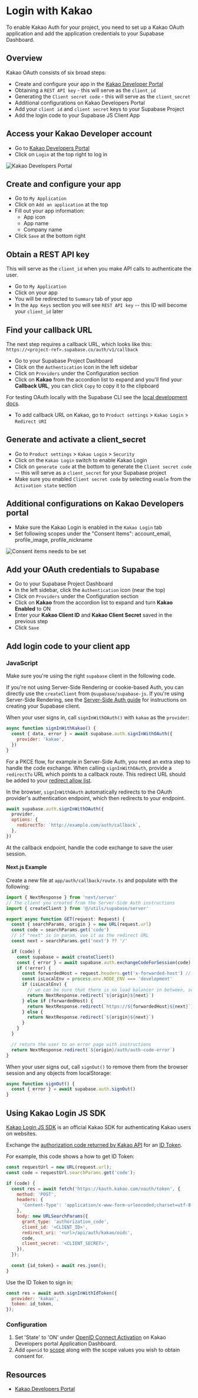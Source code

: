 # Login with Kakao

To enable Kakao Auth for your project, you need to set up a Kakao OAuth application and add the application credentials to your Supabase Dashboard.

## Overview

Kakao OAuth consists of six broad steps:

- Create and configure your app in the [Kakao Developer Portal](https://developers.kakao.com/)
- Obtaining a `REST API key` - this will serve as the `client_id`
- Generating the `Client secret code` - this will serve as the `client_secret`
- Additional configurations on Kakao Developers Portal
- Add your `client id` and `client secret` keys to your Supabase Project
- Add the login code to your Supabase JS Client App

## Access your Kakao Developer account

- Go to [Kakao Developers Portal](https://developers.kakao.com/)
- Click on `Login` at the top right to log in

![Kakao Developers Portal](https://supabase.com/docs/img/guides/auth-kakao/kakao-developers-page.png)

## Create and configure your app

- Go to `My Application`
- Click on `Add an application` at the top
- Fill out your app information:
  - App icon
  - App name
  - Company name
- Click `Save` at the bottom right

## Obtain a REST API key

This will serve as the `client_id` when you make API calls to authenticate the user.

- Go to `My Application`
- Click on your app
- You will be redirected to `Summary` tab of your app
- In the `App Keys` section you will see `REST API key` -- this ID will become your `client_id` later

## Find your callback URL

The next step requires a callback URL, which looks like this: `https://<project-ref>.supabase.co/auth/v1/callback`

- Go to your Supabase Project Dashboard
- Click on the `Authentication` icon in the left sidebar
- Click on `Providers` under the Configuration section
- Click on **Kakao** from the accordion list to expand and you'll find your **Callback URL**, you can click `Copy` to copy it to the clipboard

For testing OAuth locally with the Supabase CLI see the [local development docs](https://supabase.com/docs/guides/cli/local-development#use-auth-locally).

- To add callback URL on Kakao, go to `Product settings` > `Kakao Login` > `Redirect URI`

## Generate and activate a client_secret

- Go to `Product settings` > `Kakao Login` > `Security`
- Click on the `Kakao Login` switch to enable Kakao Login
- Click on `generate code` at the bottom to generate the `Client secret code` -- this will serve as a `client_secret` for your Supabase project
- Make sure you enabled `Client secret code` by selecting `enable` from the `Activation state` section

## Additional configurations on Kakao Developers portal

- Make sure the Kakao Login is enabled in the `Kakao Login` tab
- Set following scopes under the "Consent Items": account_email, profile_image, profile_nickname

![Consent items needs to be set](https://supabase.com/docs/img/guides/auth-kakao/kakao-developers-consent-items-set.png)

## Add your OAuth credentials to Supabase

- Go to your Supabase Project Dashboard
- In the left sidebar, click the `Authentication` icon (near the top)
- Click on `Providers` under the Configuration section
- Click on **Kakao** from the accordion list to expand and turn **Kakao Enabled** to ON
- Enter your **Kakao Client ID** and **Kakao Client Secret** saved in the previous step
- Click `Save`

## Add login code to your client app

### JavaScript

Make sure you're using the right `supabase` client in the following code.

If you're not using Server-Side Rendering or cookie-based Auth, you can directly use the `createClient` from `@supabase/supabase-js`. If you're using Server-Side Rendering, see the [Server-Side Auth guide](https://supabase.com/docs/guides/auth/server-side/creating-a-client) for instructions on creating your Supabase client.

When your user signs in, call `signInWithOAuth()` with `kakao` as the `provider`:

```javascript
async function signInWithKakao() {
  const { data, error } = await supabase.auth.signInWithOAuth({
    provider: 'kakao',
  })
}
```

For a PKCE flow, for example in Server-Side Auth, you need an extra step to handle the code exchange. When calling `signInWithOAuth`, provide a `redirectTo` URL which points to a callback route. This redirect URL should be added to your [redirect allow list](https://supabase.com/docs/guides/auth/redirect-urls).

In the browser, `signInWithOAuth` automatically redirects to the OAuth provider's authentication endpoint, which then redirects to your endpoint.

```javascript
await supabase.auth.signInWithOAuth({
  provider,
  options: {
    redirectTo: `http://example.com/auth/callback`,
  },
})
```

At the callback endpoint, handle the code exchange to save the user session.

#### Next.js Example

Create a new file at `app/auth/callback/route.ts` and populate with the following:

```javascript
import { NextResponse } from 'next/server'
// The client you created from the Server-Side Auth instructions
import { createClient } from '@/utils/supabase/server'

export async function GET(request: Request) {
  const { searchParams, origin } = new URL(request.url)
  const code = searchParams.get('code')
  // if "next" is in param, use it as the redirect URL
  const next = searchParams.get('next') ?? '/'

  if (code) {
    const supabase = await createClient()
    const { error } = await supabase.auth.exchangeCodeForSession(code)
    if (!error) {
      const forwardedHost = request.headers.get('x-forwarded-host') // original origin before load balancer
      const isLocalEnv = process.env.NODE_ENV === 'development'
      if (isLocalEnv) {
        // we can be sure that there is no load balancer in between, so no need to watch for X-Forwarded-Host
        return NextResponse.redirect(`${origin}${next}`)
      } else if (forwardedHost) {
        return NextResponse.redirect(`https://${forwardedHost}${next}`)
      } else {
        return NextResponse.redirect(`${origin}${next}`)
      }
    }
  }

  // return the user to an error page with instructions
  return NextResponse.redirect(`${origin}/auth/auth-code-error`)
}
```

When your user signs out, call `signOut()` to remove them from the browser session and any objects from localStorage:

```javascript
async function signOut() {
  const { error } = await supabase.auth.signOut()
}
```

## Using Kakao Login JS SDK

[Kakao Login JS SDK](https://developers.kakao.com/docs/latest/en/kakaologin/js) is an official Kakao SDK for authenticating Kakao users on websites.

Exchange the [authorization code returned by Kakao API](https://developers.kakao.com/docs/latest/en/kakaologin/rest-api#request-code) for an [ID Token](https://developers.kakao.com/docs/latest/en/kakaologin/common#login-with-oidc).

For example, this code shows a how to get ID Token:

```javascript
const requestUrl = new URL(request.url);
const code = requestUrl.searchParams.get('code');

if (code) {
  const res = await fetch('https://kauth.kakao.com/oauth/token', {
    method: 'POST',
    headers: {
      'Content-Type': 'application/x-www-form-urlencoded;charset=utf-8',
    },
    body: new URLSearchParams({
      grant_type: 'authorization_code',
      client_id: '<CLIENT_ID>',
      redirect_uri: '<url>/api/auth/kakao/oidc',
      code,
      client_secret: '<CLIENT_SECRET>',
    }),
  });
  
  const {id_token} = await res.json();
}
```

Use the ID Token to sign in:

```javascript
const res = await auth.signInWithIdToken({
  provider: 'kakao',
  token: id_token,
});
```

### Configuration

1. Set 'State' to 'ON' under [OpenID Connect Activation](https://developers.kakao.com/docs/latest/en/kakaologin/prerequisite#activate-oidc) on Kakao Developers portal Application Dashboard.
2. Add `openid` to [scope](https://developers.kakao.com/docs/latest/en/kakaologin/common#additional-consent-scope) along with the scope values you wish to obtain consent for.

## Resources

- [Kakao Developers Portal](https://developers.kakao.com/)
